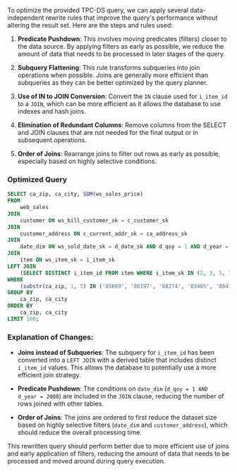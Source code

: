 To optimize the provided TPC-DS query, we can apply several data-independent rewrite rules that improve the query's performance without altering the result set. Here are the steps and rules used:

1. **Predicate Pushdown**: This involves moving predicates (filters) closer to the data source. By applying filters as early as possible, we reduce the amount of data that needs to be processed in later stages of the query.

2. **Subquery Flattening**: This rule transforms subqueries into join operations when possible. Joins are generally more efficient than subqueries as they can be better optimized by the query planner.

3. **Use of IN to JOIN Conversion**: Convert the `IN` clause used for `i_item_id` to a `JOIN`, which can be more efficient as it allows the database to use indexes and hash joins.

4. **Elimination of Redundant Columns**: Remove columns from the SELECT and JOIN clauses that are not needed for the final output or in subsequent operations.

5. **Order of Joins**: Rearrange joins to filter out rows as early as possible, especially based on highly selective conditions.

### Optimized Query

```sql
SELECT ca_zip, ca_city, SUM(ws_sales_price)
FROM 
    web_sales
JOIN 
    customer ON ws_bill_customer_sk = c_customer_sk
JOIN 
    customer_address ON c_current_addr_sk = ca_address_sk
JOIN 
    date_dim ON ws_sold_date_sk = d_date_sk AND d_qoy = 1 AND d_year = 2000
JOIN 
    item ON ws_item_sk = i_item_sk
LEFT JOIN 
    (SELECT DISTINCT i_item_id FROM item WHERE i_item_sk IN (2, 3, 5, 7, 11, 13, 17, 19, 23, 29)) AS item_filter ON item.i_item_id = item_filter.i_item_id
WHERE 
    (substr(ca_zip, 1, 5) IN ('85669', '86197', '88274', '83405', '86475', '85392', '85460', '80348', '81792') OR item_filter.i_item_id IS NOT NULL)
GROUP BY 
    ca_zip, ca_city
ORDER BY 
    ca_zip, ca_city
LIMIT 100;
```

### Explanation of Changes:

- **Joins instead of Subqueries**: The subquery for `i_item_id` has been converted into a `LEFT JOIN` with a derived table that includes distinct `i_item_id` values. This allows the database to potentially use a more efficient join strategy.
  
- **Predicate Pushdown**: The conditions on `date_dim` (`d_qoy = 1 AND d_year = 2000`) are included in the `JOIN` clause, reducing the number of rows joined with other tables.

- **Order of Joins**: The joins are ordered to first reduce the dataset size based on highly selective filters (`date_dim` and `customer_address`), which should reduce the overall processing time.

This rewritten query should perform better due to more efficient use of joins and early application of filters, reducing the amount of data that needs to be processed and moved around during query execution.